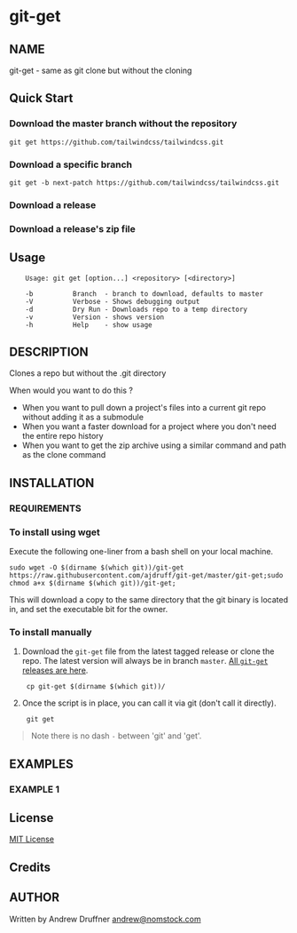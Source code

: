 # git-get

## NAME

git-get - same as git clone but without the cloning

## Quick Start

### Download the master branch without the repository

    git get https://github.com/tailwindcss/tailwindcss.git

### Download a specific branch

    git get -b next-patch https://github.com/tailwindcss/tailwindcss.git

### Download a release


### Download a release's zip file


## Usage

        Usage: git get [option...] <repository> [<directory>]

        -b          Branch  - branch to download, defaults to master
        -V          Verbose - Shows debugging output
        -d          Dry Run - Downloads repo to a temp directory
        -v          Version - shows version
        -h          Help    - show usage

## DESCRIPTION

Clones a repo but without the .git directory

When would you want to do this ?

* When you want to pull down a project's files into a current git repo without adding it as a submodule
* When you want a faster download for a project where you don't need the entire repo history
* When you want to get the zip archive using a similar command and path as the clone command


## INSTALLATION

### REQUIREMENTS

### To install using wget

Execute the following one-liner from a bash shell on your local machine.

    sudo wget -O $(dirname $(which git))/git-get https://raw.githubusercontent.com/ajdruff/git-get/master/git-get;sudo chmod a+x $(dirname $(which git))/git-get;

This will download a copy to the same directory that the git binary is located in, and set the executable bit for the owner.

### To install manually

1. Download the `git-get` file from the latest tagged release or clone the repo. The latest version will always be in branch `master`. [All `git-get` releases are here](https://github.com/ajdruff/git-get/releases).

        cp git-get $(dirname $(which git))/

2. Once the script is in place, you can call it via git (don't call it directly).

        git get

> Note there is no dash `-` between 'git' and 'get'.

## EXAMPLES

### EXAMPLE 1

## License

[MIT License](https://github.com/ajdruff/git-get/blob/master/LICENSE)

## Credits


## AUTHOR

Written by Andrew Druffner andrew@nomstock.com
